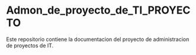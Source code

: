 # Admon_de_proyecto_de_TI_PROYECTO  
Este repositorio contiene la documentacion del proyecto de administracion de proyectos de IT.
